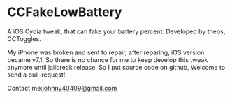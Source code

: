 CCFakeLowBattery
================

A iOS Cydia tweak, that can fake your battery percent.  Developed by theos, CCToggles.

My iPhone was broken and sent to repair, after reparing, iOS version became v7.1, So there is no chance for me to keep develop this tweak anymore until jailbreak release. So I put source code on github, Welcome to send a pull-request!

Contact me:johnny40409@gmail.com
